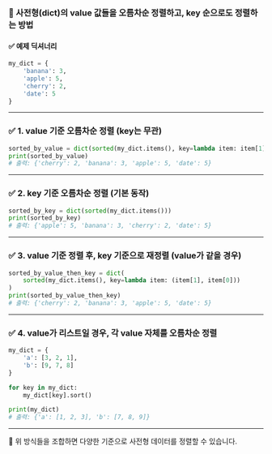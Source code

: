 ### 🧾 사전형(dict)의 value 값들을 오름차순 정렬하고, key 순으로도 정렬하는 방법

#### ✅ 예제 딕셔너리
```python
my_dict = {
    'banana': 3,
    'apple': 5,
    'cherry': 2,
    'date': 5
}
```

---

### ✅ 1. value 기준 오름차순 정렬 (key는 무관)
```python
sorted_by_value = dict(sorted(my_dict.items(), key=lambda item: item[1]))
print(sorted_by_value)
# 출력: {'cherry': 2, 'banana': 3, 'apple': 5, 'date': 5}
```

---

### ✅ 2. key 기준 오름차순 정렬 (기본 동작)
```python
sorted_by_key = dict(sorted(my_dict.items()))
print(sorted_by_key)
# 출력: {'apple': 5, 'banana': 3, 'cherry': 2, 'date': 5}
```

---

### ✅ 3. value 기준 정렬 후, key 기준으로 재정렬 (value가 같을 경우)
```python
sorted_by_value_then_key = dict(
    sorted(my_dict.items(), key=lambda item: (item[1], item[0]))
)
print(sorted_by_value_then_key)
# 출력: {'cherry': 2, 'banana': 3, 'apple': 5, 'date': 5}
```

---

### ✅ 4. value가 리스트일 경우, 각 value 자체를 오름차순 정렬
```python
my_dict = {
    'a': [3, 2, 1],
    'b': [9, 7, 8]
}

for key in my_dict:
    my_dict[key].sort()

print(my_dict)
# 출력: {'a': [1, 2, 3], 'b': [7, 8, 9]}
```

---

🎯 위 방식들을 조합하면 다양한 기준으로 사전형 데이터를 정렬할 수 있습니다.
